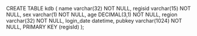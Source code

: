 CREATE TABLE kdb (
name varchar(32) NOT NULL,
regisid varchar(15) NOT NULL,
sex varchar(1) NOT NULL,
age DECIMAL(3,1) NOT NULL,
region varchar(32) NOT NULL,
login_date datetime,
pubkey varchar(1024) NOT NULL,
PRIMARY KEY (regisId)
);
